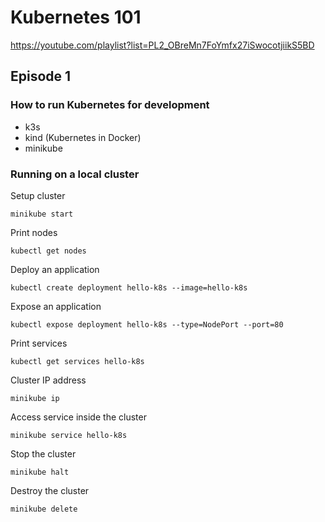 # Kubernetes 101

https://youtube.com/playlist?list=PL2_OBreMn7FoYmfx27iSwocotjiikS5BD

## Episode 1

### How to run Kubernetes for development

- k3s
- kind (Kubernetes in Docker)
- minikube

### Running on a local cluster

Setup cluster

```
minikube start
```

Print nodes

```
kubectl get nodes
```

Deploy an application

```
kubectl create deployment hello-k8s --image=hello-k8s
```

Expose an application

```
kubectl expose deployment hello-k8s --type=NodePort --port=80
```

Print services

```
kubectl get services hello-k8s
```

Cluster IP address

```
minikube ip
```

Access service inside the cluster

```
minikube service hello-k8s
```

Stop the cluster

```
minikube halt
```

Destroy the cluster

```
minikube delete
```
